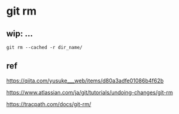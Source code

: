 
# git rm


## wip: ...

```
git rm --cached -r dir_name/
```



## ref

https://qiita.com/yusuke___web/items/d80a3adfe01086b4f62b

https://www.atlassian.com/ja/git/tutorials/undoing-changes/git-rm

https://tracpath.com/docs/git-rm/



